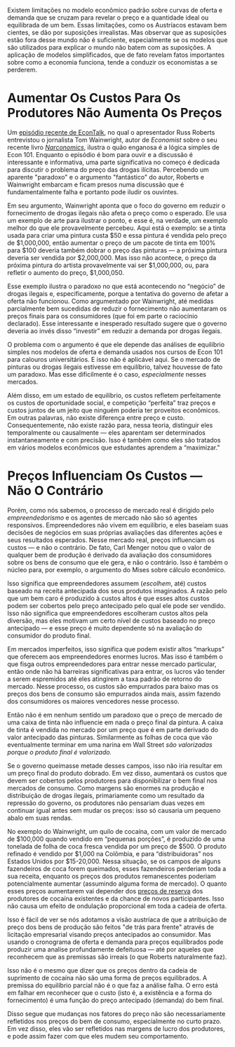 Existem limitações no modelo econômico padrão sobre curvas de oferta e demanda que se cruzam para revelar o preço e a quantidade ideal ou equilibrada de um bem. Essas limitações, como os Austríacos estavam bem cientes, se dão por suposições irrealistas. Mas observar que as suposições estão fora desse mundo não é suficiente, especialmente se os modelos que são utilizados para explicar o mundo não batem com as suposições. A aplicação de modelos simplificados, que de fato revelam fatos importantes sobre como a economia funciona, tende a conduzir os economistas a se perderem.

# Aumentar Os Custos Para Os Produtores Não Aumenta Os Preços

Um [episódio recente de EconTalk](http://www.econtalk.org/archives/2017/02/tom*wainwright.html), no qual o apresentador Russ Roberts entrevistou o jornalista Tom Wainwright, autor de *Economist* sobre o seu recente livro *[Narconomics](https://www.amazon.com/Narconomics-How-Run-Drug-Cartel/dp/1610395832/?tag=misesinsti-20)*, ilustra o quão enganosa é a lógica simples de Econ 101. Enquanto o episódio é bom para ouvir e a discussão é interessante e informativa, uma parte significativa no começo é dedicada para discutir o problema do preço das drogas ilícitas. Percebendo um aparente "paradoxo" e o argumento "fantástico" do autor, Roberts e Wainwright embarcam e ficam presos numa discussão que é fundamentalmente falha e portanto pode iludir os ouvintes.

Em seu argumento, Wainwright aponta que o foco do governo em reduzir o fornecimento de drogas ilegais não afeta o preço como o esperado. Ele usa um exemplo de arte para ilustrar o ponto, e esse é, na verdade, um exemplo melhor do que ele provavelmente percebeu. Aqui está o exemplo: se a tinta usada para criar uma pintura custa $50 e essa pintura é vendida pelo preço de $1,000,000, então aumentar o preço de um pacote de tinta em 100% para $100 deveria também dobrar o preço das pinturas — a próxima pintura deveria ser vendida por $2,000,000. Mas isso não acontece, o preço da próxima pintura do artista provavelmente vai ser $1,000,000, ou, para refletir o aumento do preço, $1,000,050.

Esse exemplo ilustra o paradoxo no que está acontecendo no “negócio” de drogas ilegais e, especificamente, porque a tentativa do governo de afetar a oferta não funcionou. Como argumentado por Wainwright, até medidas parcialmente bem sucedidas de reduzir o fornecimento não aumentaram os preços finais para os consumidores (que foi em parte o raciocínio declarado). Esse interessante e inesperado resultado sugere que o governo deveria ao invés disso “investir” em reduzir a demanda por drogas ilegais.

O problema com o argumento é que ele depende das análises de equilíbrio simples nos modelos de oferta e demanda usados nos cursos de Econ 101 para calouros universitários. E isso não é aplicável aqui. Se o mercado de pinturas ou drogas ilegais estivesse em equilíbrio, talvez houvesse de fato um paradoxo. Mas esse dificilmente é o caso, *especialmente* nesses mercados.

Além disso, em um estado de equilíbrio, os custos refletem perfeitamente os custos de oportunidade social, e competição “perfeita” traz preços e custos juntos de um jeito que ninguém poderia ter proveitos econômicos. Em outras palavras, não existe diferença entre preço e custo. Consequentemente, não existe razão para, nessa teoria, distinguir eles temporalmente ou causalmente — eles aparentam ser determinados instantaneamente e com precisão. Isso é também como eles são tratados em vários modelos econômicos que estudantes aprendem a “maximizar."

# Preços Influenciam Os Custos — Não O Contrário

Porém, como nós sabemos, o processo de mercado real é dirigido pelo *empreendedorismo* e os agentes de mercado não são só agentes responsivos. Empreendedores não vivem em equilíbrio, e eles baseiam suas decisões de negócios em suas próprias avaliações das diferentes ações e seus resultados esperados. Nesse mercado real, preços influenciam os custos — e não o contrário. De fato, Carl Menger notou que o valor de qualquer bem de produção é derivado da avaliação dos consumidores sobre os bens de consumo que ele gera, e não o contrário. Isso é também o núcleo para, por exemplo, o argumento do Mises sobre cálculo econômico.

Isso significa que empreendedores assumem (*escolhem*, até) custos baseado na receita antecipada dos seus produtos imaginados. A razão pelo que um bem caro é produzido à custos altos é que esses altos custos podem ser cobertos pelo preço antecipado pelo qual ele pode ser vendido. Isso não significa que empreendedores escolheram custos altos pela diversão, mas eles motivam um certo nível de custos baseado no preço antecipado — e esse preço é muito dependente só na avaliação do consumidor do produto final.

Em mercados imperfeitos, isso significa que podem existir altos “markups” que oferecem aos empreendedores enormes lucros. Mas isso é também o que fisga outros empreendedores para entrar nesse mercado particular, então onde não há barreiras significativas para entrar, os lucros vão tender a serem espremidos até eles atingirem a taxa padrão de retorno do mercado. Nesse processo, os custos são empurrados para baixo mas os preços dos bens de consumo são empurrados ainda mais, assim fazendo dos consumidores os maiores vencedores nesse processo.

Então não é em nenhum sentido um paradoxo que o preço de mercado de uma caixa de tinta não influencie em nada o preço final da pintura. A caixa de tinta é vendida no mercado por um preço que é em parte derivado do valor antecipado das pinturas. Similarmente as folhas de coca que vão eventualmente terminar em uma narina em Wall Street *são valorizadas porque o produto final é valorizado.*

Se o governo queimasse metade desses campos, isso não iria resultar em um preço final do produto dobrado. Em vez disso, aumentará os custos que devem ser cobertos pelos produtores para disponibilizar o bem final nos mercados de consumo. Como margens são enormes na produção e distribuição de drogas ilegais, primariamente como um resultado da repressão do governo, os produtores não pensariam duas vezes em continuar igual antes sem mudar os preços: isso só causaria um pequeno abalo em suas rendas.

No exemplo do Wainwright, um quilo de cocaína, com um valor de mercado de $100,000 quando vendido em “pequenas porções”, é produzido de uma tonelada de folha de coca fresca vendida por um preço de $500. O produto refinado é vendido por $1,000 na Colômbia, e para “distribuidoras” nos Estados Unidos por $15-20,000. Nessa situação, se os campos de alguns fazendeiros de coca forem queimados, esses fazendeiros perderiam toda a sua receita, enquanto os preços dos produtos remanescentes poderiam potencialmente aumentar (assumindo alguma forma de mercado). O quanto esses preços aumentarem vai depender dos [preços de reserva](https://en.wikipedia.org/wiki/Reservation*price) dos produtores de cocaína existentes e da chance de novos participantes. Isso não causa um efeito de ondulação proporcional em toda a cadeia de oferta.

Isso é fácil de ver se nós adotamos a visão austríaca de que a atribuição de preço dos bens de produção são feitos "de trás para frente" através de licitação empresarial visando preços antecipados ao consumidor. Mas usando o cronograma de oferta e demanda para preços equilibrados pode produzir uma analise profundamente defeituosa — até por aqueles que reconhecem que as premissas são irreais (o que Roberts naturalmente faz).

Isso não é o mesmo que dizer que os preços dentro da cadeia de suprimento de cocaína não são uma forma de preços equilibrados. A premissa do equilíbrio parcial não é o que faz a análise falha. O erro está em falhar em reconhecer que o custo (isto é, a existência e a forma do fornecimento) é uma função do preço antecipado (demanda) do bem final.

Disso segue que mudanças nos fatores do preço não são necessariamente refletidos nos preços do bem de consumo, especialmente no curto prazo. Em vez disso, eles vão ser refletidos nas margens de lucro dos produtores, e pode assim fazer com que eles mudem seu comportamento.